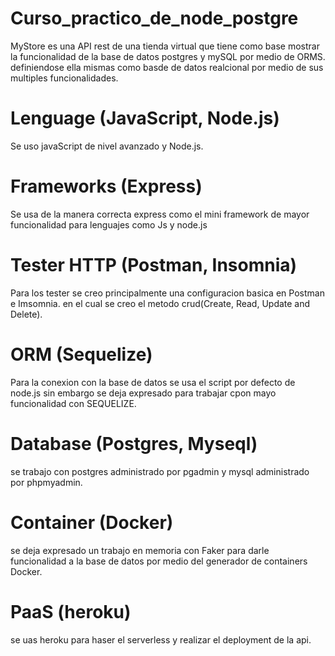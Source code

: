 # Curso_practico_de_node_postgre
MyStore es una API rest de una tienda virtual que tiene como base mostrar la funcionalidad de la base de datos postgres y mySQL por medio de ORMS. definiendose ella mismas como basde de datos realcional por medio de sus multiples funcionalidades.

# Lenguage (JavaScript, Node.js)
Se uso javaScript de nivel avanzado y Node.js.

# Frameworks (Express)
Se usa de la manera correcta express como el mini framework de mayor funcionalidad para lenguajes como Js y node.js

# Tester HTTP (Postman, Insomnia)
Para los tester se creo principalmente una configuracion basica en Postman e Imsomnia. en el cual se creo el metodo crud(Create, Read, Update and Delete).

# ORM (Sequelize)
Para la conexion con la base de datos se usa el script por defecto de node.js sin embargo se deja expresado para trabajar cpon mayo funcionalidad con SEQUELIZE.

# Database (Postgres, Myseql)
se trabajo con postgres administrado por pgadmin y mysql administrado por phpmyadmin.

# Container (Docker)
se deja expresado un trabajo en memoria con Faker para darle funcionalidad a la base de datos por medio del generador de containers Docker.
# PaaS (heroku)
se uas heroku para haser el serverless y realizar el deployment de la api.
